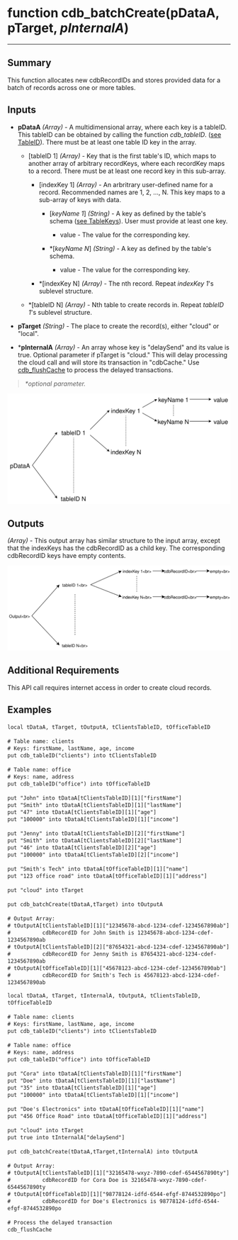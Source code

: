 # function cdb_batchCreate(pDataA, pTarget, *pInternalA*)
---
## Summary
This function allocates new cdbRecordIDs and stores provided data for a batch of records across one or more tables.

## Inputs
* **pDataA** *(Array)* - A multidimensional array, where each key is a tableID. This tableID can be obtained by calling the function *cdb_tableID*. ([see TableID](TableID.md)). There must be at least one table ID key in the array.
	
	* [tableID 1] *(Array)* - Key that is the first table's ID, which maps to another array of arbitrary recordKeys, where each recordKey maps to a record. There must be at least one record key in this sub-array.
		
		* [indexKey 1] *(Array)* - An arbritrary user-defined name for a record. Recommended names are 1, 2, ..., N. This key maps to a sub-array of keys with data.
    		* [*keyName 1*] *(String)* - A key as defined by the table's schema ([see TableKeys](./TableKeys.md)). User must provide at least one key.
				* value - The value for the corresponding key.
    			
    		* \*[*keyName N*] *(String)* - A key as defined by the table's schema.
    			* value - The value for the corresponding key.
    		
    	* \*[indexKey N] *(Array)* - The nth record. Repeat *indexKey 1*'s sublevel structure.
    * \*[tableID N] *(Array)* - Nth table to create records in. Repeat *tableID 1*'s sublevel structure.

* **pTarget** *(String)* - The place to create the record(s), either "cloud" or "local".

* \***pInternalA** *(Array)* - An array whose key is "delaySend" and its value is true. Optional parameter if pTarget is "cloud." This will delay processing the cloud call and will store its transaction in "cdbCache." Use [cdb_flushCache](FlushCache.md) to process the delayed transactions.

> _*optional parameter._

![BatchCreate input diagram](images/BatchCreateInput.svg)
## Outputs
*(Array)* - This output array has similar structure to the input array, except that the indexKeys has the cdbRecordID as a child key. The corresponding cdbRecordID keys have empty contents.

![BatchCreate output diagram](images/BatchCreateOutput.svg)
## Additional Requirements
This API call requires internet access in order to create cloud records.

## Examples
```livecodeserver
local tDataA, tTarget, tOutputA, tClientsTableID, tOfficeTableID
     
# Table name: clients
# Keys: firstName, lastName, age, income
put cdb_tableID("clients") into tClientsTableID

# Table name: office
# Keys: name, address
put cdb_tableID("office") into tOfficeTableID

put "John" into tDataA[tClientsTableID][1]["firstName"]
put "Smith" into tDataA[tClientsTableID][1]["lastName"]
put "47" into tDataA[tClientsTableID][1]["age"]
put "100000" into tDataA[tClientsTableID][1]["income"]

put "Jenny" into tDataA[tClientsTableID][2]["firstName"]
put "Smith" into tDataA[tClientsTableID][2]["lastName"]
put "46" into tDataA[tClientsTableID][2]["age"]
put "100000" into tDataA[tClientsTableID][2]["income"]

put "Smith's Tech" into tDataA[tOfficeTableID][1]["name"]
put "123 office road" into tDataA[tOfficeTableID][1]["address"]

put "cloud" into tTarget

put cdb_batchCreate(tDataA,tTarget) into tOutputA

# Output Array: 
# tOutputA[tClientsTableID][1]["12345678-abcd-1234-cdef-1234567890ab"]
#          cdbRecordID for John Smith is 12345678-abcd-1234-cdef-1234567890ab
# tOutputA[tClientsTableID][2]["87654321-abcd-1234-cdef-1234567890ab"]
#          cdbRecordID for Jenny Smith is 87654321-abcd-1234-cdef-1234567890ab
# tOutputA[tOfficeTableID][1]["45678123-abcd-1234-cdef-1234567890ab"]
#          cdbRecordID for Smith's Tech is 45678123-abcd-1234-cdef-1234567890ab
```

```livecodeserver
local tDataA, tTarget, tInternalA, tOutputA, tClientsTableID, tOfficeTableID
     
# Table name: clients
# Keys: firstName, lastName, age, income
put cdb_tableID("clients") into tClientsTableID

# Table name: office
# Keys: name, address
put cdb_tableID("office") into tOfficeTableID

put "Cora" into tDataA[tClientsTableID][1]["firstName"]
put "Doe" into tDataA[tClientsTableID][1]["lastName"]
put "35" into tDataA[tClientsTableID][1]["age"]
put "100000" into tDataA[tClientsTableID][1]["income"]

put "Doe's Electronics" into tDataA[tOfficeTableID][1]["name"]
put "456 Office Road" into tDataA[tOfficeTableID][1]["address"]

put "cloud" into tTarget
put true into tInternalA["delaySend"]

put cdb_batchCreate(tDataA,tTarget,tInternalA) into tOutputA

# Output Array: 
# tOutputA[tClientsTableID][1]["32165478-wxyz-7890-cdef-6544567890ty"]
#          cdbRecordID for Cora Doe is 32165478-wxyz-7890-cdef-6544567890ty
# tOutputA[tOfficeTableID][1]["98778124-idfd-6544-efgf-8744532890po"]
#          cdbRecordID for Doe's Electronics is 98778124-idfd-6544-efgf-8744532890po

# Process the delayed transaction
cdb_flushCache
```